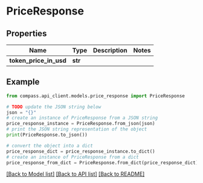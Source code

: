 # PriceResponse


## Properties

Name | Type | Description | Notes
------------ | ------------- | ------------- | -------------
**token_price_in_usd** | **str** |  | 

## Example

```python
from compass.api_client.models.price_response import PriceResponse

# TODO update the JSON string below
json = "{}"
# create an instance of PriceResponse from a JSON string
price_response_instance = PriceResponse.from_json(json)
# print the JSON string representation of the object
print(PriceResponse.to_json())

# convert the object into a dict
price_response_dict = price_response_instance.to_dict()
# create an instance of PriceResponse from a dict
price_response_from_dict = PriceResponse.from_dict(price_response_dict)
```
[[Back to Model list]](../README.md#documentation-for-models) [[Back to API list]](../README.md#documentation-for-api-endpoints) [[Back to README]](../README.md)


